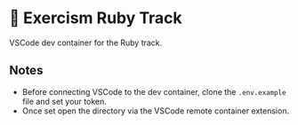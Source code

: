 # 💎 Exercism Ruby Track

VSCode dev container for the Ruby track.

## Notes

* Before connecting VSCode to the dev container, clone the `.env.example` file and set your token.
* Once set open the directory via the VSCode remote container extension.
